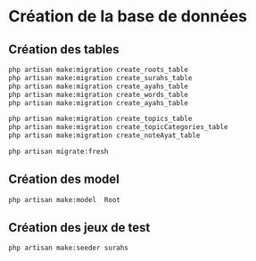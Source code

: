 # Création de la base de données 


## Création des tables 

````bash
php artisan make:migration create_roots_table
php artisan make:migration create_surahs_table
php artisan make:migration create_ayahs_table
php artisan make:migration create_words_table
php artisan make:migration create_ayahs_table

php artisan make:migration create_topics_table
php artisan make:migration create_topicCategories_table
php artisan make:migration create_noteAyat_table

php artisan migrate:fresh
````

## Création des model

````bash
php artisan make:model  Root
````


## Création des jeux de test 

````
php artisan make:seeder surahs
````